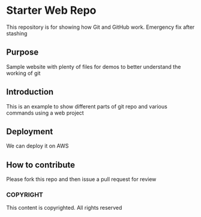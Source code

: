 # Starter Web Repo

This repository is for showing how Git and GitHub work. Emergency fix after stashing

## Purpose

Sample website with plenty of files for demos to better understand the working of git

## Introduction

This is an example to show different parts of git repo and various commands using a web project

## Deployment

We can deploy it on AWS

## How to contribute

Please fork this repo and then issue a pull request for review

### COPYRIGHT
This content is copyrighted. All rights reserved